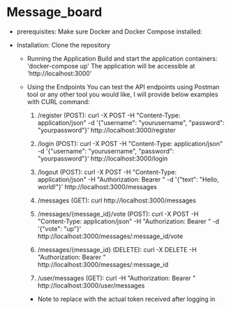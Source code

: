 # Message_board

- prerequisites:
  Make sure Docker and Docker Compose installed:

- Installation:
   Clone the repository

  - Running the Application
    Build and start the application containers:
    'docker-compose up'
    The application will be accessible at 'http://localhost:3000'
  
  - Using the Endpoints
    You can test the API endpoints using Postman tool or any other tool you would like, I will provide below examples with CURL command:
  
    1. /register (POST): curl -X POST -H "Content-Type: application/json" -d '{"username": "yourusername", "password": "yourpassword"}' http://localhost:3000/register
       
    2. /login (POST): curl -X POST -H "Content-Type: application/json" -d '{"username": "yourusername", "password": "yourpassword"}' http://localhost:3000/login
       
    3. /logout (POST): curl -X POST -H "Content-Type: application/json" -H "Authorization: Bearer <token>" -d '{"text": "Hello, world!"}' http://localhost:3000/messages
       
    4. /messages (GET):  curl http://localhost:3000/messages
       
    5. /messages/{message_id}/vote (POST): curl -X POST -H "Content-Type: application/json" -H "Authorization: Bearer <token>" -d '{"vote": "up"}' http://localhost:3000/messages/:message_id/vote
        
    6. /messages/{message_id} (DELETE): curl -X DELETE -H "Authorization: Bearer <token>" http://localhost:3000/messages/:message_id
        
    7. /user/messages (GET): curl -H "Authorization: Bearer <token>" http://localhost:3000/user/messages
  
    * Note to replace <token> with the actual token received after logging in
